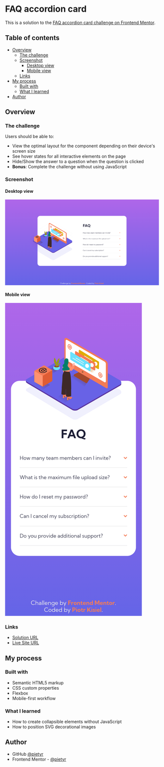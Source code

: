 # FAQ accordion card

This is a solution to the [FAQ accordion card challenge on Frontend Mentor](https://www.frontendmentor.io/challenges/faq-accordion-card-XlyjD0Oam).

## Table of contents

-   [Overview](#overview)
    -   [The challenge](#the-challenge)
    -   [Screenshot](#screenshot)
        -   [Desktop view](#desktop-view)
        -   [Mobile view](#mobile-view)
    -   [Links](#links)
-   [My process](#my-process)
    -   [Built with](#built-with)
    -   [What I learned](#what-i-learned)
-   [Author](#author)

## Overview

### The challenge

Users should be able to:

-   View the optimal layout for the component depending on their device's screen size
-   See hover states for all interactive elements on the page
-   Hide/Show the answer to a question when the question is clicked
-   **Bonus**: Complete the challenge without using JavaScript

### Screenshot

#### Desktop view

![screenshot](./images/screenshot-desktop.png)

#### Mobile view

![screenshot](./images/screenshot-mobile.png)

### Links

-   [Solution URL](https://github.com/pietyr/faq-accordion-card)
-   [Live Site URL](https://pietyr.github.io/faq-accordion-card/)

## My process

### Built with

-   Semantic HTML5 markup
-   CSS custom properties
-   Flexbox
-   Mobile-first workflow

### What I learned

-   How to create collapsible elements without JavaScript
-   How to position SVG decorational images

## Author

-   GitHub [@pietyr](https://github.com/pietyr)
-   Frontend Mentor - [@pietyr](https://www.frontendmentor.io/profile/pietyr)

